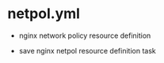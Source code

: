 



# netpol.yml


* nginx network policy resource definition

* save nginx netpol resource definition task